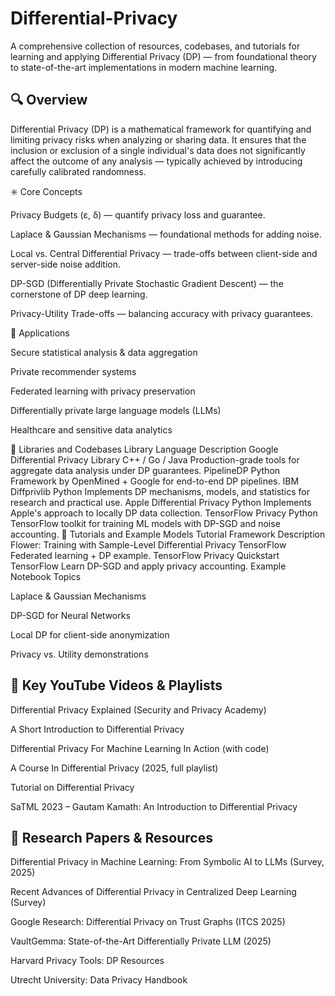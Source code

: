 # Differential-Privacy

A comprehensive collection of resources, codebases, and tutorials for learning and applying Differential Privacy (DP) — from foundational theory to state-of-the-art implementations in modern machine learning.

## 🔍 Overview

Differential Privacy (DP) is a mathematical framework for quantifying and limiting privacy risks when analyzing or sharing data. It ensures that the inclusion or exclusion of a single individual's data does not significantly affect the outcome of any analysis — typically achieved by introducing carefully calibrated randomness.

✳️ Core Concepts

Privacy Budgets (ε, δ) — quantify privacy loss and guarantee.

Laplace & Gaussian Mechanisms — foundational methods for adding noise.

Local vs. Central Differential Privacy — trade-offs between client-side and server-side noise addition.

DP-SGD (Differentially Private Stochastic Gradient Descent) — the cornerstone of DP deep learning.

Privacy-Utility Trade-offs — balancing accuracy with privacy guarantees.

🧠 Applications

Secure statistical analysis & data aggregation

Private recommender systems

Federated learning with privacy preservation

Differentially private large language models (LLMs)

Healthcare and sensitive data analytics

🧰 Libraries and Codebases
Library	Language	Description
Google Differential Privacy Library
	C++ / Go / Java	Production-grade tools for aggregate data analysis under DP guarantees.
PipelineDP
	Python	Framework by OpenMined + Google for end-to-end DP pipelines.
IBM Diffprivlib
	Python	Implements DP mechanisms, models, and statistics for research and practical use.
Apple Differential Privacy
	Python	Implements Apple's approach to locally DP data collection.
TensorFlow Privacy
	Python	TensorFlow toolkit for training ML models with DP-SGD and noise accounting.
📘 Tutorials and Example Models
Tutorial	Framework	Description
Flower: Training with Sample-Level Differential Privacy
	TensorFlow	Federated learning + DP example.
TensorFlow Privacy Quickstart
	TensorFlow	Learn DP-SGD and apply privacy accounting.
Example Notebook Topics

Laplace & Gaussian Mechanisms

DP-SGD for Neural Networks

Local DP for client-side anonymization

Privacy vs. Utility demonstrations

## 🎥 Key YouTube Videos & Playlists

Differential Privacy Explained (Security and Privacy Academy)

A Short Introduction to Differential Privacy

Differential Privacy For Machine Learning In Action (with code)

A Course In Differential Privacy (2025, full playlist)

Tutorial on Differential Privacy

SaTML 2023 – Gautam Kamath: An Introduction to Differential Privacy

## 📄 Research Papers & Resources

Differential Privacy in Machine Learning: From Symbolic AI to LLMs (Survey, 2025)

Recent Advances of Differential Privacy in Centralized Deep Learning (Survey)

Google Research: Differential Privacy on Trust Graphs (ITCS 2025)

VaultGemma: State-of-the-Art Differentially Private LLM (2025)

Harvard Privacy Tools: DP Resources

Utrecht University: Data Privacy Handbook
